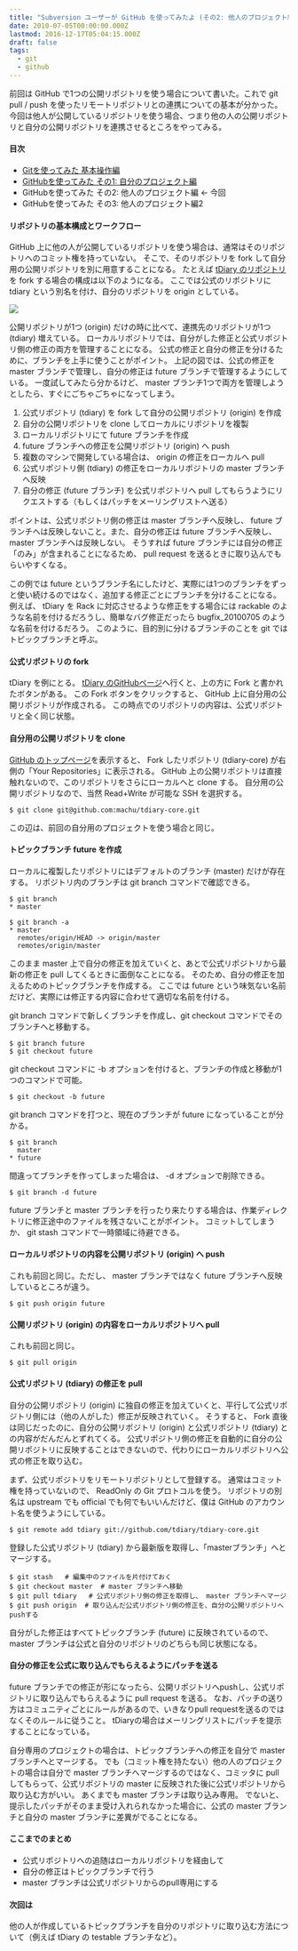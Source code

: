 ```yaml
---
title: "Subversion ユーザーが GitHub を使ってみたよ (その2: 他人のプロジェクト編)"
date: 2010-07-05T00:00:00.000Z
lastmod: 2016-12-17T05:04:15.000Z
draft: false
tags:
  - git
  - github
---
```


前回は GitHub で1つの公開リポジトリを使う場合について書いた。これで git pull / push を使ったリモートリポジトリとの連携についての基本が分かった。 今回は他人が公開しているリポジトリを使う場合、つまり他の人の公開リポジトリと自分の公開リポジトリを連携させるところをやってみる。

#### 目次

- [Gitを使ってみた 基本操作編](/posts/20100506/p01)
- [GitHubを使ってみた その1: 自分のプロジェクト編](/posts/20100703/p01)
- GitHubを使ってみた その2: 他人のプロジェクト編 ← 今回
- GitHubを使ってみた その3: 他人のプロジェクト編2

#### リポジトリの基本構成とワークフロー

GitHub 上に他の人が公開しているリポジトリを使う場合は、通常はそのリポジトリへのコミット権を持っていない。 そこで、そのリポジトリを fork して自分用の公開リポジトリを別に用意することになる。 たとえば [tDiary のリポジトリ](http://github.com/tdiary/tdiary-core)を fork する場合の構成は以下のようになる。 ここでは公式のリポジトリに tdiary という別名を付け、自分のリポジトリを origin としている。

![](http://docs.google.com/drawings/pub?id=1PIM7XuVrNJVHFAULXsdP9kyAX2nxXB-F7nrKx2frQcs&w=612&h=413)

公開リポジトリが1つ (origin) だけの時に比べて、連携先のリポジトリが1つ (tdiary) 増えている。 ローカルリポジトリでは、自分がした修正と公式リポジトリ側の修正の両方を管理することになる。 公式の修正と自分の修正を分けるために、ブランチを上手に使うことがポイント。 上記の図では、公式の修正を master ブランチで管理し、自分の修正は future ブランチで管理するようにしている。 一度試してみたら分かるけど、 master ブランチ1つで両方を管理しようとしたら、すぐにごちゃごちゃになってしまう。

1. 公式リポジトリ (tdiary) を fork して自分の公開リポジトリ (origin) を作成
2. 自分の公開リポジトリを clone してローカルにリポジトリを複製
3. ローカルリポジトリにて future ブランチを作成
4. future ブランチへの修正を公開リポジトリ (origin) へ push
5. 複数のマシンで開発している場合は、 origin の修正をローカルへ pull
6. 公式リポジトリ側 (tdiary) の修正をローカルリポジトリの master ブランチへ反映
7. 自分の修正 (future ブランチ) を公式リポジトリへ pull してもらうようにリクエストする（もしくはパッチをメーリングリストへ送る）

ポイントは、公式リポジトリ側の修正は master ブランチへ反映し、 future ブランチへは反映しないこと。また、自分の修正は future ブランチへ反映し、 master ブランチへは反映しない。 そうすれば future ブランチには自分の修正「のみ」が含まれることになるため、 pull request を送るときに取り込んでもらいやすくなる。

この例では future というブランチ名にしたけど、実際には1つのブランチをずっと使い続けるのではなく、追加する修正ごとにブランチを分けることになる。 例えば、 tDiary を Rack に対応させるような修正をする場合には rackable のような名前を付けるだろうし、簡単なバグ修正だったら bugfix_20100705 のような名前を付けるだろう。 このように、目的別に分けるブランチのことを git ではトピックブランチと呼ぶ。

#### 公式リポジトリの fork

tDiary を例にとる。 [tDiary のGitHubページ](http://github.com/tdiary/tdiary-core)へ行くと、上の方に Fork と書かれたボタンがある。 この Fork ボタンをクリックすると、 GitHub 上に自分用の公開リポジトリが作成される。 この時点でのリポジトリの内容は、公式リポジトリと全く同じ状態。

#### 自分用の公開リポジトリを clone

[GitHub のトップページ](https://github.com/)を表示すると、 Fork したリポジトリ (tdiary-core) が右側の「Your Repositories」に表示される。 GitHub 上の公開リポジトリは直接触れないので、このリポジトリをさらにローカルへと clone する。 自分用の公開リポジトリなので、当然 Read+Write が可能な SSH を選択する。

```
$ git clone git@github.com:machu/tdiary-core.git
```

この辺は、前回の自分用のプロジェクトを使う場合と同じ。

#### トピックブランチ future を作成

ローカルに複製したリポジトリにはデフォルトのブランチ (master) だけが存在する。 リポジトリ内のブランチは git branch コマンドで確認できる。

```
$ git branch
* master

$ git branch -a
* master
  remotes/origin/HEAD -> origin/master
  remotes/origin/master
```

このまま master 上で自分の修正を加えていくと、あとで公式リポジトリから最新の修正を pull してくるときに面倒なことになる。 そのため、自分の修正を加えるためのトピックブランチを作成する。 ここでは future という味気ない名前だけど、実際には修正する内容に合わせて適切な名前を付ける。

git branch コマンドで新しくブランチを作成し、git checkout コマンドでそのブランチへと移動する。

```
$ git branch future
$ git checkout future
```

git checkout コマンドに -b オプションを付けると、ブランチの作成と移動が1つのコマンドで可能。

```
$ git checkout -b future
```

git branch コマンドを打つと、現在のブランチが future になっていることが分かる。

```
$ git branch
  master
* future
```

間違ってブランチを作ってしまった場合は、 -d オプションで削除できる。

```
$ git branch -d future
```

future ブランチと master ブランチを行ったり来たりする場合は、作業ディレクトリに修正途中のファイルを残さないことがポイント。 コミットしてしまうか、 git stash コマンドで一時領域に待避できる。

#### ローカルリポジトリの内容を公開リポジトリ (origin) へ push

これも前回と同じ。ただし、 master ブランチではなく future ブランチへ反映しているところが違う。

```
$ git push origin future
```

#### 公開リポジトリ (origin) の内容をローカルリポジトリへ pull

これも前回と同じ。

```
$ git pull origin
```

#### 公式リポジトリ (tdiary) の修正を pull

自分の公開リポジトリ (origin) に独自の修正を加えていくと、平行して公式リポジトリ側には（他の人がした）修正が反映されていく。 そうすると、 Fork 直後は同じだったのに、自分の公開リポジトリ (origin) と公式リポジトリ (tdiary) との内容がだんだんとずれてくる。 公式リポジトリ側の修正を自動的に自分の公開リポジトリに反映することはできないので、代わりにローカルリポジトリへ公式の修正を取り込む。

まず、公式リポジトリをリモートリポジトリとして登録する。 通常はコミット権を持っていないので、 ReadOnly の Git プロトコルを使う。 リポジトリの別名は upstream でも official でも何でもいいんだけど、僕は GitHub のアカウント名を使うようにしている。

```
$ git remote add tdiary git://github.com/tdiary/tdiary-core.git
```

登録した公式リポジトリ (tdiary) から最新版を取得し、「masterブランチ」へとマージする。

```
$ git stash   # 編集中のファイルを片付けておく
$ git checkout master  # master ブランチへ移動
$ git pull tdiary   # 公式リポジトリ側の修正を取得し、 master ブランチへマージ
$ git push origin  # 取り込んだ公式リポジトリ側の修正を、自分の公開リポジトリへpushする
```

自分がした修正はすべてトピックブランチ (future) に反映されているので、 master ブランチは公式と自分のリポジトリのどちらも同じ状態になる。

#### 自分の修正を公式に取り込んでもらえるようにパッチを送る

future ブランチでの修正が形になったら、公開リポジトリへpushし、公式リポジトリに取り込んでもらえるように pull request を送る。 なお、パッチの送り方はコミュニティごとにルールがあるので、いきなりpull requestを送るのではなくそのルールに従うこと。 tDiaryの場合はメーリングリストにパッチを提示することになっている。

自分専用のプロジェクトの場合は、トピックブランチへの修正を自分で master ブランチへとマージする。 でも（コミット権を持たない）他の人のプロジェクトの場合は自分で master ブランチへマージするのではなく、コミッタに pull してもらって、公式リポジトリの master に反映された後に公式リポジトリから取り込む方がいい。 あくまでも master ブランチは取り込み専用。 でないと、提示したパッチがそのまま受け入れられなかった場合に、公式の master ブランチと自分の master ブランチに差異がでることになる。

#### ここまでのまとめ

- 公式リポジトリへの追随はローカルリポジトリを経由して
- 自分の修正はトピックブランチで行う
- master ブランチは公式リポジトリからのpull専用にする

#### 次回は

他の人が作成しているトピックブランチを自分のリポジトリに取り込む方法について（例えば tDiary の testable ブランチなど）。

